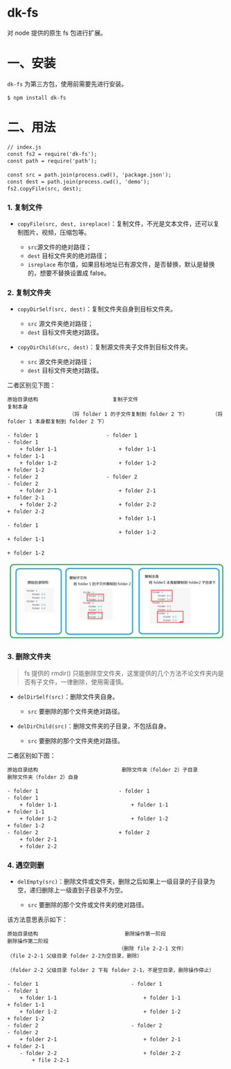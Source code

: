# dk-fs
对 node 提供的原生 fs 包进行扩展。


# 一、安装

`dk-fs` 为第三方包，使用前需要先进行安装。

```
$ npm install dk-fs
```

# 二、用法

```
// index.js
const fs2 = require('dk-fs');
const path = require('path');

const src = path.join(process.cwd(), 'package.json');
const dest = path.join(process.cwd(), 'demo');
fs2.copyFile(src, dest);
```

### 1. 复制文件

- `copyFile(src, dest, isreplace)`：复制文件，不光是文本文件，还可以复制图片，视频，压缩包等。
	
	- `src`源文件的绝对路径；
	- `dest` 目标文件夹的绝对路径；
	- `isreplace` 布尔值，如果目标地址已有源文件，是否替换，默认是替换的，想要不替换设置成 false。

### 2. 复制文件夹

- `copyDirSelf(src, dest)`：复制文件夹自身到目标文件夹。

    - `src` 源文件夹绝对路径；
    - `dest` 目标文件夹绝对路径。
    
- `copyDirChild(src, dest)`：复制源文件夹子文件到目标文件夹。

    - `src` 源文件夹绝对路径；
    - `dest` 目标文件夹绝对路径。
    
二者区别见下图：

```
原始目录结构                        复制子文件                                      复制本身
                    （将 folder 1 的子文件复制到 folder 2 下）        （将 folder 1 本身都复制到 folder 2 下）
                    
- folder 1                      - folder 1                                      - folder 1                    
    + folder 1-1                    + folder 1-1                                    + folder 1-1
    + folder 1-2                    + folder 1-2                                    + folder 1-2
- folder 2                      - folder 2                                      - folder 2
    + folder 2-1                    + folder 2-1                                    + folder 2-1    
    + folder 2-2                    + folder 2-2                                    + folder 2-2
                                    + folder 1-1                                    - folder 1
                                    + folder 1-2                                        + folder 1-1
                                                                                        + folder 1-2    
```

![copy type](assets/copytype.png)

### 3. 删除文件夹

> fs 提供的 rmdir() 只能删除空文件夹，这里提供的几个方法不论文件夹内是否有子文件，一律删除，使用需谨慎。

- `delDirSelf(src)`：删除文件夹自身。

    - `src` 要删除的那个文件夹绝对路径。

- `delDirChild(src)`：删除文件夹的子目录，不包括自身。

    - `src` 要删除的那个文件夹绝对路径。
    
二者区别如下图：

```
原始目录结构                           删除文件夹（folder 2）子目录                      删除文件夹（folder 2）自身

- folder 1                          - folder 1                                      - folder 1    
    + folder 1-1                        + folder 1-1                                    + folder 1-1    
    + folder 1-2                        + folder 1-2                                    + folder 1-2
- folder 2                          + folder 2
    + folder 2-1
    + folder 2-2
```

### 4. 遇空则删
- `delEmpty(src)`：删除文件或文件夹，删除之后如果上一级目录的子目录为空，递归删除上一级直到子目录不为空。

    - `src` 要删除的那个文件或文件夹的绝对路径。 

该方法意思表示如下：

```
原始目录结构                            删除操作第一阶段                            删除操作第二阶段                    
                                    （删除 file 2-2-1 文件）                （file 2-2-1 父级目录 folder 2-2为空目录，删除）
                                                                （folder 2-2 父级目录 folder 2 下有 folder 2-1，不是空目录，删除操作停止）
                                                                
- folder 1                              - folder 1                                  - folder 1  
    + folder 1-1                            + folder 1-1                                + folder 1-1
    + folder 1-2                            + folder 1-2                                + folder 1-2
- folder 2                              - folder 2                                  - folder 2
    + folder 2-1                            + folder 2-1                                + folder 2-1
    - folder 2-2                            + folder 2-2
        + file 2-2-1
```















